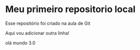 # Meu primeiro repositorio local

Esse repositório foi criado na aula de Git

Aqui vou adicionar outra linha!




olá mundo 3.0